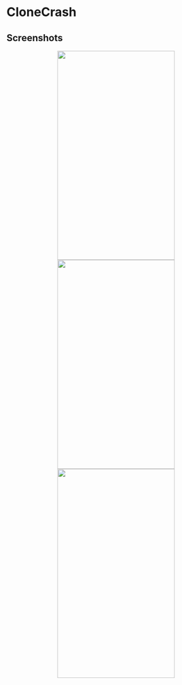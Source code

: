 # CloneCrash
## Screenshots
<div align="center">
 
</div>
<div align="center">
 <img src="https://github.com/FikretGezer/CloneCrash/assets/64322071/fbcaaab3-0772-40ff-9539-2dfa7a5ccb63" width="270" height="480">
 <img src="https://github.com/FikretGezer/CloneCrash/assets/64322071/1ab63a6d-4dec-4eb9-80c9-032e6751588f" width="270" height="480">
 <img src="https://github.com/FikretGezer/CloneCrash/assets/64322071/792e8d86-cd4a-4801-839e-f926680b47b4" width="270" height="480"> 
</div>
